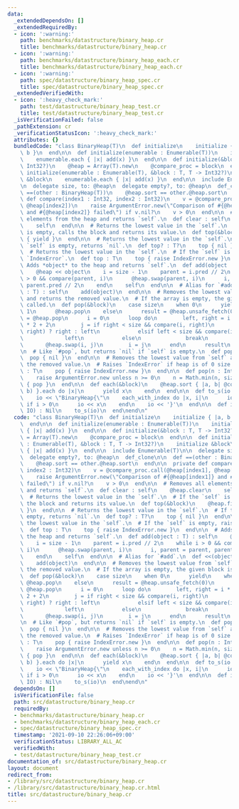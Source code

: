 ```yaml
---
data:
  _extendedDependsOn: []
  _extendedRequiredBy:
  - icon: ':warning:'
    path: benchmarks/datastructure/binary_heap.cr
    title: benchmarks/datastructure/binary_heap.cr
  - icon: ':warning:'
    path: benchmarks/datastructure/binary_heap_each.cr
    title: benchmarks/datastructure/binary_heap_each.cr
  - icon: ':warning:'
    path: spec/datastructure/binary_heap_spec.cr
    title: spec/datastructure/binary_heap_spec.cr
  _extendedVerifiedWith:
  - icon: ':heavy_check_mark:'
    path: test/datastructure/binary_heap_test.cr
    title: test/datastructure/binary_heap_test.cr
  _isVerificationFailed: false
  _pathExtension: cr
  _verificationStatusIcon: ':heavy_check_mark:'
  attributes: {}
  bundledCode: "class BinaryHeap(T)\n  def initialize\n    initialize { |a, b| a <=>\
    \ b }\n  end\n\n  def initialize(enumerable : Enumerable(T))\n    initialize\n\
    \    enumerable.each { |x| add(x) }\n  end\n\n  def initialize(&block : T, T ->\
    \ Int32?)\n    @heap = Array(T).new\n    @compare_proc = block\n  end\n\n  def\
    \ initialize(enumerable : Enumerable(T), &block : T, T -> Int32?)\n    initialize\
    \ &block\n    enumerable.each { |x| add(x) }\n  end\n\n  include Enumerable(T)\n\
    \n  delegate size, to: @heap\n  delegate empty?, to: @heap\n  def_clone\n\n  def\
    \ ==(other : BinaryHeap(T))\n    @heap.sort == other.@heap.sort\n  end\n\n  private\
    \ def compare(index1 : Int32, index2 : Int32)\n    v = @compare_proc.call(@heap[index1],\
    \ @heap[index2])\n    raise ArgumentError.new(\"Comparison of #{@heap[index1]}\
    \ and #{@heap[index2]} failed\") if v.nil?\n    v > 0\n  end\n\n  # Removes all\
    \ elements from the heap and returns `self`.\n  def clear : self\n    @heap.clear\n\
    \    self\n  end\n\n  # Returns the lowest value in the `self`.\n  # If the `self`\
    \ is empty, calls the block and returns its value.\n  def top(&block)\n    @heap.first\
    \ { yield }\n  end\n\n  # Returns the lowest value in the `self`.\n  # If the\
    \ `self` is empty, returns `nil`.\n  def top? : T?\n    top { nil }\n  end\n\n\
    \  # Returns the lowest value in the `self`.\n  # If the `self` is empty, raises\
    \ `IndexError`.\n  def top : T\n    top { raise IndexError.new }\n  end\n\n  #\
    \ Adds *object* to the heap and returns `self`.\n  def add(object : T) : self\n\
    \    @heap << object\n    i = size - 1\n    parent = i.pred // 2\n    while i\
    \ > 0 && compare(parent, i)\n      @heap.swap(parent, i)\n      i, parent = parent,\
    \ parent.pred // 2\n    end\n    self\n  end\n\n  # Alias for `#add`.\n  def <<(object\
    \ : T) : self\n    add(object)\n  end\n\n  # Removes the lowest value from `self`\
    \ and returns the removed value.\n  # If the array is empty, the given block is\
    \ called.\n  def pop(&block)\n    case size\n    when 0\n      yield\n    when\
    \ 1\n      @heap.pop\n    else\n      result = @heap.unsafe_fetch(0)\n      @heap[0]\
    \ = @heap.pop\n      i = 0\n      loop do\n        left, right = i * 2 + 1, i\
    \ * 2 + 2\n        j = if right < size && compare(i, right)\n              compare(left,\
    \ right) ? right : left\n            elsif left < size && compare(i, left)\n \
    \             left\n            else\n              break\n            end\n \
    \       @heap.swap(i, j)\n        i = j\n      end\n      result\n    end\n  end\n\
    \n  # Like `#pop`, but returns `nil` if `self` is empty.\n  def pop? : T?\n  \
    \  pop { nil }\n  end\n\n  # Removes the lowest value from `self` and returns\
    \ the removed value.\n  # Raises `IndexError` if heap is of 0 size.\n  def pop\
    \ : T\n    pop { raise IndexError.new }\n  end\n\n  def pop(n : Int) : Array(T)\n\
    \    raise ArgumentError.new unless n >= 0\n    n = Math.min(n, size)\n    Array.new(n)\
    \ { pop }\n  end\n\n  def each(&block)\n    @heap.sort { |a, b| @compare_proc.call(a,\
    \ b) }.each do |x|\n      yield x\n    end\n  end\n\n  def to_s(io : IO) : Nil\n\
    \    io << \"BinaryHeap{\"\n    each_with_index do |x, i|\n      io << \", \"\
    \ if i > 0\n      io << x\n    end\n    io << '}'\n  end\n\n  def inspect(io :\
    \ IO) : Nil\n    to_s(io)\n  end\nend\n"
  code: "class BinaryHeap(T)\n  def initialize\n    initialize { |a, b| a <=> b }\n\
    \  end\n\n  def initialize(enumerable : Enumerable(T))\n    initialize\n    enumerable.each\
    \ { |x| add(x) }\n  end\n\n  def initialize(&block : T, T -> Int32?)\n    @heap\
    \ = Array(T).new\n    @compare_proc = block\n  end\n\n  def initialize(enumerable\
    \ : Enumerable(T), &block : T, T -> Int32?)\n    initialize &block\n    enumerable.each\
    \ { |x| add(x) }\n  end\n\n  include Enumerable(T)\n\n  delegate size, to: @heap\n\
    \  delegate empty?, to: @heap\n  def_clone\n\n  def ==(other : BinaryHeap(T))\n\
    \    @heap.sort == other.@heap.sort\n  end\n\n  private def compare(index1 : Int32,\
    \ index2 : Int32)\n    v = @compare_proc.call(@heap[index1], @heap[index2])\n\
    \    raise ArgumentError.new(\"Comparison of #{@heap[index1]} and #{@heap[index2]}\
    \ failed\") if v.nil?\n    v > 0\n  end\n\n  # Removes all elements from the heap\
    \ and returns `self`.\n  def clear : self\n    @heap.clear\n    self\n  end\n\n\
    \  # Returns the lowest value in the `self`.\n  # If the `self` is empty, calls\
    \ the block and returns its value.\n  def top(&block)\n    @heap.first { yield\
    \ }\n  end\n\n  # Returns the lowest value in the `self`.\n  # If the `self` is\
    \ empty, returns `nil`.\n  def top? : T?\n    top { nil }\n  end\n\n  # Returns\
    \ the lowest value in the `self`.\n  # If the `self` is empty, raises `IndexError`.\n\
    \  def top : T\n    top { raise IndexError.new }\n  end\n\n  # Adds *object* to\
    \ the heap and returns `self`.\n  def add(object : T) : self\n    @heap << object\n\
    \    i = size - 1\n    parent = i.pred // 2\n    while i > 0 && compare(parent,\
    \ i)\n      @heap.swap(parent, i)\n      i, parent = parent, parent.pred // 2\n\
    \    end\n    self\n  end\n\n  # Alias for `#add`.\n  def <<(object : T) : self\n\
    \    add(object)\n  end\n\n  # Removes the lowest value from `self` and returns\
    \ the removed value.\n  # If the array is empty, the given block is called.\n\
    \  def pop(&block)\n    case size\n    when 0\n      yield\n    when 1\n     \
    \ @heap.pop\n    else\n      result = @heap.unsafe_fetch(0)\n      @heap[0] =\
    \ @heap.pop\n      i = 0\n      loop do\n        left, right = i * 2 + 1, i *\
    \ 2 + 2\n        j = if right < size && compare(i, right)\n              compare(left,\
    \ right) ? right : left\n            elsif left < size && compare(i, left)\n \
    \             left\n            else\n              break\n            end\n \
    \       @heap.swap(i, j)\n        i = j\n      end\n      result\n    end\n  end\n\
    \n  # Like `#pop`, but returns `nil` if `self` is empty.\n  def pop? : T?\n  \
    \  pop { nil }\n  end\n\n  # Removes the lowest value from `self` and returns\
    \ the removed value.\n  # Raises `IndexError` if heap is of 0 size.\n  def pop\
    \ : T\n    pop { raise IndexError.new }\n  end\n\n  def pop(n : Int) : Array(T)\n\
    \    raise ArgumentError.new unless n >= 0\n    n = Math.min(n, size)\n    Array.new(n)\
    \ { pop }\n  end\n\n  def each(&block)\n    @heap.sort { |a, b| @compare_proc.call(a,\
    \ b) }.each do |x|\n      yield x\n    end\n  end\n\n  def to_s(io : IO) : Nil\n\
    \    io << \"BinaryHeap{\"\n    each_with_index do |x, i|\n      io << \", \"\
    \ if i > 0\n      io << x\n    end\n    io << '}'\n  end\n\n  def inspect(io :\
    \ IO) : Nil\n    to_s(io)\n  end\nend\n"
  dependsOn: []
  isVerificationFile: false
  path: src/datastructure/binary_heap.cr
  requiredBy:
  - benchmarks/datastructure/binary_heap.cr
  - benchmarks/datastructure/binary_heap_each.cr
  - spec/datastructure/binary_heap_spec.cr
  timestamp: '2021-09-10 22:26:06+09:00'
  verificationStatus: LIBRARY_ALL_AC
  verifiedWith:
  - test/datastructure/binary_heap_test.cr
documentation_of: src/datastructure/binary_heap.cr
layout: document
redirect_from:
- /library/src/datastructure/binary_heap.cr
- /library/src/datastructure/binary_heap.cr.html
title: src/datastructure/binary_heap.cr
---
```

